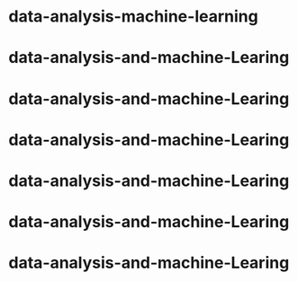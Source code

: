 # data-analysis-machine-learning
# data-analysis-and-machine-Learing
# data-analysis-and-machine-Learing
# data-analysis-and-machine-Learing
# data-analysis-and-machine-Learing
# data-analysis-and-machine-Learing
# data-analysis-and-machine-Learing
